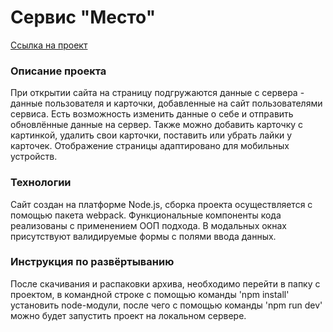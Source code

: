 ﻿# Сервис "Место"
[Ссылка на проект](https://evgeniiazu8ova.github.io/mesto/)  
### Описание проекта

При открытии сайта на страницу подгружаются данные с сервера - данные пользователя и карточки, добавленные на сайт пользователями сервиса. Есть возможность изменить данные о себе и отправить обновлённые данные на сервер. Также можно добавить карточку с картинкой, удалить свои карточки, поставить или убрать лайки у карточек. Отображение страницы адаптировано для мобильных устройств.  

### Технологии  

Сайт создан на платформе Node.js, сборка проекта осуществляется с помощью пакета webpack. Функциональные компоненты кода реализованы с применением ООП подхода. В модальных окнах присутствуют валидируемые формы с полями ввода данных.  

### Инструкция по развёртыванию  

После скачивания и распаковки архива, необходимо перейти в папку с проектом, в командной строке с помощью команды 'npm install' установить node-модули, после чего с помощью команды 'npm run dev' можно будет запустить проект на локальном сервере.

